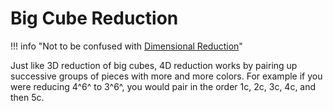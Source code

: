 # Big Cube Reduction

!!! info "Not to be confused with [Dimensional Reduction](/techniques/dimensional-reduction)"

Just like 3D reduction of big cubes, 4D reduction works by pairing up successive groups of pieces with more and more colors. For example if you were reducing 4^6^ to 3^6^, you would pair in the order 1c, 2c, 3c, 4c, and then 5c.
